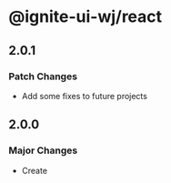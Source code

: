 # @ignite-ui-wj/react

## 2.0.1

### Patch Changes

- Add some fixes to future projects

## 2.0.0

### Major Changes

- Create
